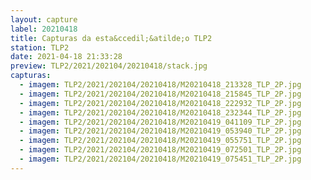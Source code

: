 ```yaml
---
layout: capture
label: 20210418
title: Capturas da esta&ccedil;&atilde;o TLP2
station: TLP2
date: 2021-04-18 21:33:28
preview: TLP2/2021/202104/20210418/stack.jpg
capturas:
  - imagem: TLP2/2021/202104/20210418/M20210418_213328_TLP_2P.jpg
  - imagem: TLP2/2021/202104/20210418/M20210418_215845_TLP_2P.jpg
  - imagem: TLP2/2021/202104/20210418/M20210418_222932_TLP_2P.jpg
  - imagem: TLP2/2021/202104/20210418/M20210418_232344_TLP_2P.jpg
  - imagem: TLP2/2021/202104/20210418/M20210419_041109_TLP_2P.jpg
  - imagem: TLP2/2021/202104/20210418/M20210419_053940_TLP_2P.jpg
  - imagem: TLP2/2021/202104/20210418/M20210419_055751_TLP_2P.jpg
  - imagem: TLP2/2021/202104/20210418/M20210419_072501_TLP_2P.jpg
  - imagem: TLP2/2021/202104/20210418/M20210419_075451_TLP_2P.jpg
---
```

